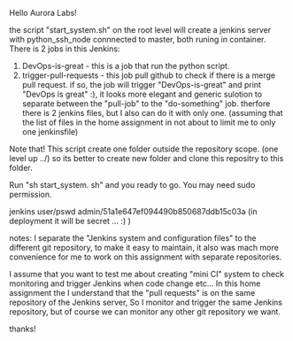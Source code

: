 Hello Aurora Labs!

the script "start_system.sh" on the root level will create a jenkins server with python_ssh_node connnected to master, both runing in container.
There is 2 jobs in this Jenkins:
1. DevOps-is-great - this is a job that run the python script.
2. trigger-pull-requests - this job pull github to check if there is a merge pull request.
if so, the job will trigger "DevOps-is-great" and print "DevOps is great" :), 
it looks more elegant and generic sulotion to separate between the "pull-job" to the "do-something" job.
therfore there is 2 jenkins files, but I also can do it with only one. 
(assuming that the list of files in the home assignment in not about to limit me to only one jenkinsfile)

Note that!
This script create one folder outside the repository scope. (one level up ../)
so its better to create new folder and clone this repositry to this folder.

Run "sh start_system. sh" and you ready to go.
You may need sudo permission.

jenkins user/pswd
admin/51a1e647ef094490b850687ddb15c03a  (in deployment it will be secret ... :) )

notes:
I separate the "Jenkins system and configuration files" to the different git repository, to make it easy to maintain,
it also was mach more convenience for me to work on this assignment with separate repositories.

I assume that you want to test me about creating "mini CI" system to check monitoring and trigger Jenkins when code change etc...
In this home assignment the I understand that the "pull requests" is on the same repository of the Jenkins server,
So I monitor and trigger the same Jenkins repository, but of course we can monitor any other git repository we want.

thanks!

